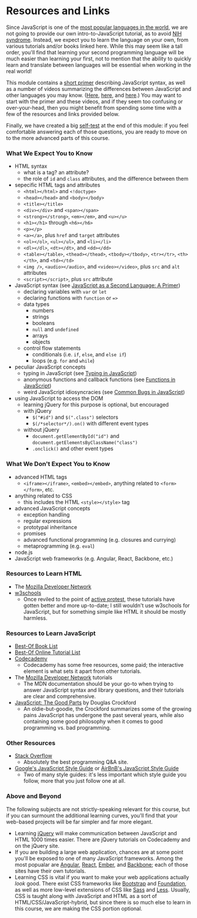 # Resources and Links

Since JavaScript is one of the [most popular languages in the
world](https://insights.stackoverflow.com/survey/2017#technology-programming-languages),
we are not going to provide our own intro-to-JavaScript tutorial, as to avoid
[NIH syndrome](https://en.wikipedia.org/wiki/Not_invented_here#In_computing).
Instead, we expect you to learn the language on your own, from various
tutorials and/or books linked here.  While this may seem like a tall order,
you'll find that learning your second programming language will be much easier
than learning your first, not to mention that the ability to quickly learn and
translate between languages will be essential when working in the real world!

This module contains a [short primer](todo) describing JavaScript
syntax, as well as a number of videos summarizing the differences between
JavaScript and other languages you may know.  ([Here](todo), [here](todo), and
[here](todo).)  You may want to start with the primer and these videos, and if
they seem too confusing or over-your-head, then you might benefit from spending
some time with a few of the resources and links provided below.

Finally, we have created a big [self-test](todo) at the end of this module: if
you feel comfortable answering each of those questions, you are ready to move
on to the more advanced parts of this course.


### What We Expect You to Know

- HTML syntax
  - what is a tag?  an attribute?
  - the role of `id` and `class` attributes, and the difference between them
- sepecific HTML tags and attributes
  - `<html></html>` and `<!doctype>`
  - `<head></head>` and `<body></body>`
  - `<title></title>`
  - `<div></div>` and `<span></span>`
  - `<strong></strong>`, `<em></em>`, and `<u></u>`
  - `<h1></h1>` through `<h6></h6>`
  - `<p></p>`
  - `<a></a>`, plus `href` and `target` attributes
  - `<ol></ol>`, `<ul></ul>`, and `<li></li>`
  - `<dl></dl>`, `<dt></dt>`, and `<dd></dd>`
  - `<table></table>`, `<thead></thead>`, `<tbody></tbody>`, `<tr></tr>`,
	`<th></th>`, and `<td></td>`
  - `<img />`, `<audio></audio>`, and `<video></video>`, plus `src` and `alt`
	attributes
  - `<script></script>`, plus `src` attribute
- JavaScript syntax (see [JavaScript as a Second Language: A Primer](todo))
  - declaring variables with `var` or `let`
  - declaring functions with `function` or `=>`
  - data types
    - numbers
	- strings
	- booleans
	- `null` and `undefined`
	- arrays
	- objects
  - control flow statements
    - conditionals (i.e. `if`, `else`, and `else if`)
	- loops (e.g. `for` and `while`)
- peculiar JavaScript concepts
  - typing in JavaScript (see [Typing in JavaScript](todo))
  - anonymous functions and callback functions (see [Functions in JavaScript](todo))
  - weird JavaScript idiosyncracies (see [Common Bugs in JavaScript](todo))
- using JavaScript to access the DOM
  - learning jQuery for this purpose is optional, but encouraged
  - with jQuery
    - `$("#id")` and `$(".class")` selectors
    - `$(/*selector*/).on()` with different event types
  - without jQuery
	- `document.getElementById("id")` and
	  `document.getElementsByClassName("class")`
	- `.onclick()` and other event types

### What We **Don't** Expect You to Know

- advanced HTML tags
  - `<iframe></iframe>`, `<embed></embed>`, anything related to
	`<form></form>`, etc.
- anything related to CSS
  - this includes the HTML `<style></style>` tag
- advanced JavaScript concepts
  - exception handling
  - regular expressions
  - prototypal inheritance
  - promises
  - advanced functional programming (e.g. closures and currying)
  - metaprogramming (e.g. `eval`)
- node.js
- JavaScript web frameworks (e.g. Angular, React, Backbone, etc.)


### Resources to Learn HTML

- The [Mozilla Developer Network](https://developer.mozilla.org/en-US/docs/Learn/HTML)
- [w3schools](https://www.w3schools.com/html/)
  - Once reviled to the point of [active protest](http://www.w3fools.com/),
    these tutorials have gotten better and more up-to-date; I still wouldn't
    use w3schools for JavaScript, but for something simple like HTML it should
    be mostly harmless.


### Resources to Learn JavaScript

- [Best-Of Book List](https://medium.com/javascript-scene/12-books-every-javascript-developer-should-read-9da76157fb3)
- [Best-Of Online Tutorial List](https://hackr.io/tutorials/learn-javascript)
- [Codecademy](https://www.codecademy.com/)
  - Codecademy has some free resources, some paid; the interactive element is
    what sets it apart from other tutorials.
- The [Mozilla Developer Network](https://developer.mozilla.org/en-US/docs/Web/JavaScript/Guide)
  tutorials
  - The MDN documentation should be your go-to when trying to answer
    JavaScript syntax and library questions, and their tutorials are clear
    and comprehensive.
- [JavaScript: The Good Parts](http://shop.oreilly.com/product/9780596517748.do)
  by Douglas Crockford
  - An oldie-but-goodie, the Crockford summarizes some of the growing pains
    JavaScript has undergone the past several years, while also containing
    some good philosophy when it comes to good programming vs. bad
    programming.


### Other Resources

- [Stack Overflow](https://stackoverflow.com)
  - Absolutely the best programming Q&A site.
- [Google's JavaScript Style Guide](https://google.github.io/styleguide/jsguide.html)
  or [AirBnB's JavaScript Style Guide](https://github.com/airbnb/javascript)
  - Two of many style guides: it's less important which style guide you follow,
    more that you just follow one at all.


### Above and Beyond

The following subjects are not strictly-speaking relevant for this course, but
if you can surmount the additional learning curves, you'll find that your
web-based projects will be far simpler and far more elegant.

- Learning [jQuery](https://jquery.com/) will make communication between
  JavaScript and HTML 1000 times easier.  There are jQuery tutorials on
  Codecademy and on the jQuery site.
- If you are building a large web application, chances are at some point you'll
  be exposed to one of many JavaScript frameworks.  Among the most popualar are
  [Angular](https://angularjs.org/), [React](https://reactjs.org/),
  [Ember](https://www.emberjs.com/), and [Backbone](http://backbonejs.org/);
  each of those sites have their own tutorials.
- Learning CSS is vital if you want to make your web applications actually
  *look* good.  There exist CSS frameworks like
  [Bootstrap](https://getbootstrap.com/) and
  [Foundation](https://foundation.zurb.com/), as well as more low-level
  extensions of CSS like [Sass](https://sass-lang.com/) and
  [Less](http://lesscss.org/).  Usually, CSS is taught along with JavaScript
  and HTML as a sort of HTML/CSS/JavaScript-hybrid, but since there is so much
  else to learn in this course, we are making the CSS portion optional.
